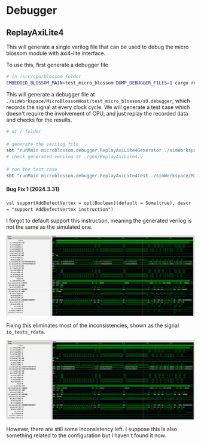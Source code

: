 # Debugger

## ReplayAxiLite4

This will generate a single verilog file that can be used to debug the micro blossom module with axi4-lite interface.

To use this, first generate a debugger file

```sh
# in /src/cpu/blossom folder
EMBEDDED_BLOSSOM_MAIN=test_micro_blossom DUMP_DEBUGGER_FILES=1 cargo run --release --bin embedded_simulator -- ../../../resources/graphs/example_code_capacity_d3.json
```

This will generate a debugger file at `./simWorkspace/MicroBlossomHost/test_micro_blossom/s0.debugger`, which records the signal at every clock cycle.
We will generate a test case which doesn't require the involvement of CPU, and just replay the recorded data and checks for the results.

```sh
# at / folder

# generate the verilog file
sbt "runMain microblossom.debugger.ReplayAxiLite4Generator ./simWorkspace/MicroBlossomHost/test_micro_blossom/s0.debugger --graph ./resources/graphs/example_code_capacity_d3.json"
# check generated verilog at ./gen/ReplayAxiLite4.v

# run the test case
sbt "runMain microblossom.debugger.ReplayAxiLite4Test ./simWorkspace/MicroBlossomHost/test_micro_blossom/s0.debugger --graph ./resources/graphs/example_code_capacity_d3.json"
```

#### Bug Fix 1 (2024.3.31)

`val supportAddDefectVertex = opt[Boolean](default = Some(true), descr = "support AddDefectVertex instruction")`

I forgot to default support this instruction, meaning the generated verilog is not the same as the simulated one.

![](./fix1_before.png)

Fixing this eliminates most of the inconsistencies, shown as the signal `io_tests_rdata`.

![](./fix1_after.png)

However, there are still some inconsistency left. I suppose this is also something related to the configuration
but I haven't found it now.

